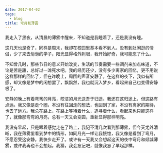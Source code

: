 ```yaml
---
date: 2017-04-02
tags:
  - blog
title: 弯月和薄雾
---
```


我走入了黑夜，从清晨的薄雾中醒来，不知道是我睡着了，还是我没有睡。

<!--more-->

这几天也是奇了，同样是周末，我却在校园里基本看不到人。没有到处闲逛的情侣，少了来去匆匆的学子，阳光显得格外刺眼，我开始好奇，我可能忘了什么。

不知曾几时，那些节日的意义开始改变，生活的节奏需要一些调剂来加点味道，不论是苦是甜，总好过一滩死水吧。我的经历还少，没有多少离家的回忆，更不用说这样那样的回忆了，但在昨晚上，周围的声音安静了。在这样的夜下，我似有所感，却又像是梦中的闲想罢了，飘飘然，我也就沉入梦乡，看起来自己也变得安静极了。

安静的晚上有着弯弯的月亮，皎洁的月光送吾于归途。我还在这归途上，但这路有点远。我又像是走个圈，本没有往回走的想法，也回到了家，本没有离家的期待，也去了远方。我总在路上，在路上等待着什么，追寻着什么，看起来也只能这样了，就像那弯弯的月亮，总有一天又会变圆，重新显得那样明亮。

我没有早起，只是跟着感觉走在了路上，我记不清几次看到那薄雾，但今天尤外清晰，我在薄雾里看到梦中的情形，如同月光一样让我恍惚，我又像是看到了弯月，不愿忍受这安静，我快步走开了。或许有一天我又会想起这天的夜中弯月和倾城薄雾，或许我再也不会想起，我猜，我会忘记吧，就像我忘了早起那样。
